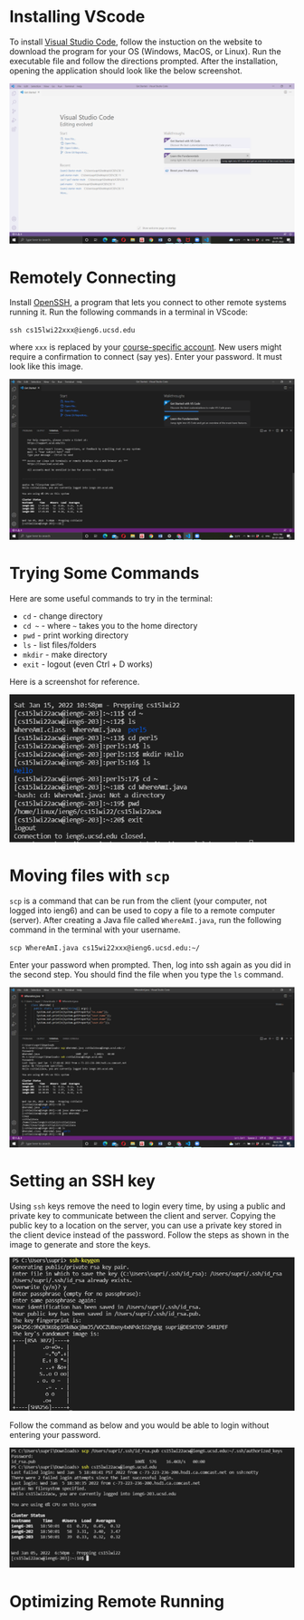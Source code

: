 # Installing VScode

To install [Visual Studio Code](https://code.visualstudio.com/), follow the instuction on the website to download the program for your OS (Windows, MacOS, or Linux). Run the executable file and follow the directions prompted. After the installation, opening the application should look like the below screenshot.

![Image](VSC_setup.png)

# Remotely Connecting

Install [OpenSSH](https://docs.microsoft.com/en-us/windows-server/administration/openssh/openssh_install_firstuse), a program that lets you connect to other remote systems running it. Run the following commands in a terminal in VScode:

 `ssh cs15lwi22xxx@ieng6.ucsd.edu` 
 
 where `xxx` is replaced by your [course-specific account](https://sdacs.ucsd.edu/~icc/index.php). New users might require a confirmation to connect (say yes). Enter your password. It must look like this image.

 ![Image](SSH_connect.png)

# Trying Some Commands

Here are some useful commands to try in the terminal:

* `cd` - change directory
* `cd ~` - where `~` takes you to the home directory
* `pwd` - print working directory
* `ls` - list files/folders
* `mkdir` - make directory
* `exit` - logout (even Ctrl + D works)

Here is a screenshot for reference. 

![Image](Commands.png)

# Moving files with `scp`

`scp` is a command that can be run from the client (your computer, not logged into ieng6) and can be used to copy a file to a remote computer (server). After creating a Java file called `WhereAmI.java`, run the following command in the terminal with your username.

`scp WhereAmI.java cs15wi22xxx@ieng6.ucsd.edu:~/`

Enter your password when prompted. Then, log into ssh again as you did in the second step. You should find the file when you type the `ls` command.

![Image](SCP_copy.png)

# Setting an SSH key

Using `ssh` keys remove the need to login every time, by using a public and private key to communicate between the client and server. Copying the public key to a location on the server, you can use a private key stored in the client device instead of the password. Follow the steps as shown in the image to generate and store the keys.

![Image](Pvt_key.png)

Follow the command as below and you would be able to login without entering your password.

![Image](Login.png)

# Optimizing Remote Running


